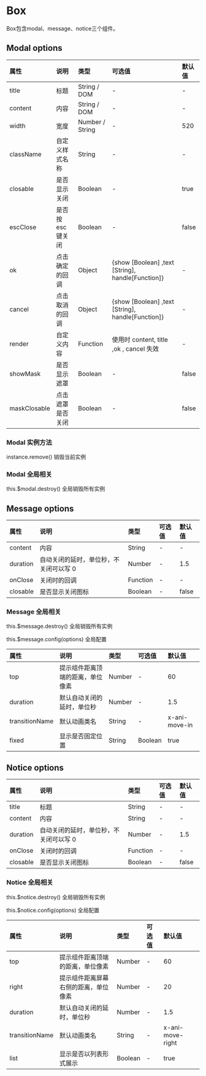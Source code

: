 # Box

Box包含modal、message、notice三个组件。

## Modal options

| 属性 | 说明 | 类型 | 可选值 | 默认值 |
| :--- | :--- | :--- | :--- | :--- |
| title | 标题 | String / DOM | - | - |
| content | 内容 | String / DOM | - | - |
| width | 宽度 | Number / String | - | 520 |
| className | 自定义样式名称 | String | - | - |
| closable | 是否显示关闭 | Boolean | - | true |
| escClose | 是否按 esc 键关闭 | Boolean | - | false |
| ok | 点击确定的回调 | Object | {show \[Boolean\] ,text \[String\], handle\[Function\]} | - |
| cancel | 点击取消的回调 | Object | {show \[Boolean\] ,text \[String\], handle\[Function\]} | - |
| render | 自定义内容 | Function | 使用时 content, title ,ok , cancel 失效 | - |
| showMask | 是否显示遮罩 | Boolean | - | false |
| maskClosable | 点击遮罩是否关闭 | Boolean | - | false |

### Modal 实例方法

instance.remove\(\) 销毁当前实例

### Modal 全局相关

this.$modal.destroy\(\) 全局销毁所有实例

## Message options

| 属性 | 说明 | 类型 | 可选值 | 默认值 |
| :--- | :--- | :--- | :--- | :--- |
| content | 内容 | String | - | - |
| duration | 自动关闭的延时，单位秒，不关闭可以写 0 | Number | - | 1.5 |
| onClose | 关闭时的回调 | Function | - | - |
| closable | 是否显示关闭图标 | Boolean | - | false |

### Message 全局相关

this.$message.destroy\(\) 全局销毁所有实例

this.$message.config\(options\) 全局配置

| 属性 | 说明 | 类型 | 可选值 | 默认值 |
| :--- | :--- | :--- | :--- | :--- |
| top | 提示组件距离顶端的距离，单位像素 | Number | - | 60 |
| duration | 默认自动关闭的延时，单位秒 | Number | - | 1.5 |
| transitionName | 默认动画类名 | String | - | x-ani-move-in |
| fixed | 显示是否固定位置 | String | Boolean | true |

## Notice options

| 属性 | 说明 | 类型 | 可选值 | 默认值 |
| :--- | :--- | :--- | :--- | :--- |
| title | 标题 | String | - | - |
| content | 内容 | String | - | - |
| duration | 自动关闭的延时，单位秒，不关闭可以写 0 | Number | - | 1.5 |
| onClose | 关闭时的回调 | Function | - | - |
| closable | 是否显示关闭图标 | Boolean | - | false |

### Notice 全局相关

this.$notice.destroy\(\) 全局销毁所有实例

this.$notice.config\(options\) 全局配置

| 属性 | 说明 | 类型 | 可选值 | 默认值 |
| :--- | :--- | :--- | :--- | :--- |
| top | 提示组件距离顶端的距离，单位像素 | Number | - | 60 |
| right | 提示组件距离屏幕右侧的距离，单位像素 | Number | - | 20 |
| duration | 默认自动关闭的延时，单位秒 | Number | - | 1.5 |
| transitionName | 默认动画类名 | String | - | x-ani-move-right |
| list | 显示是否以列表形式展示 | Boolean | - | true |

